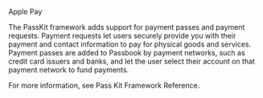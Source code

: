 Apple Pay

The PassKit framework adds support for payment passes and payment requests. Payment requests let users securely provide you with their payment and contact information to pay for physical goods and services. Payment passes are added to Passbook by payment networks, such as credit card issuers and banks, and let the user select their account on that payment network to fund payments.

For more information, see Pass Kit Framework Reference.
